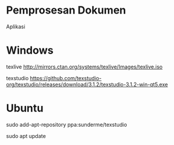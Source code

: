 # Pemprosesan Dokumen 

Aplikasi

Windows
=======

texlive 
http://mirrors.ctan.org/systems/texlive/Images/texlive.iso

texstudio
https://github.com/texstudio-org/texstudio/releases/download/3.1.2/texstudio-3.1.2-win-qt5.exe

Ubuntu
======

sudo add-apt-repository ppa:sunderme/texstudio

sudo apt update

